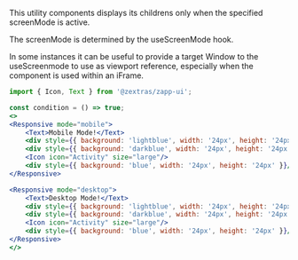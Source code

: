 This utility components displays its childrens only when the specified screenMode is active.

The screenMode is determined by the useScreenMode hook.

In some instances it can be useful to provide a target Window to the useScreenmode to use as viewport reference, especially when the component is used within an iFrame.

```jsx
import { Icon, Text } from '@zextras/zapp-ui';

const condition = () => true;
<>
<Responsive mode="mobile">
    <Text>Mobile Mode!</Text>
    <div style={{ background: 'lightblue', width: '24px', height: '24px' }}/>   
    <div style={{ background: 'darkblue', width: '24px', height: '24px' }}/>
    <Icon icon="Activity" size="large"/>
    <div style={{ background: 'blue', width: '24px', height: '24px' }}/>
</Responsive>

<Responsive mode="desktop">
    <Text>Desktop Mode!</Text>
    <div style={{ background: 'lightblue', width: '24px', height: '24px' }}/>   
    <div style={{ background: 'darkblue', width: '24px', height: '24px' }}/>
    <Icon icon="Activity" size="large"/>
    <div style={{ background: 'blue', width: '24px', height: '24px' }}/>
</Responsive>
</>
```
